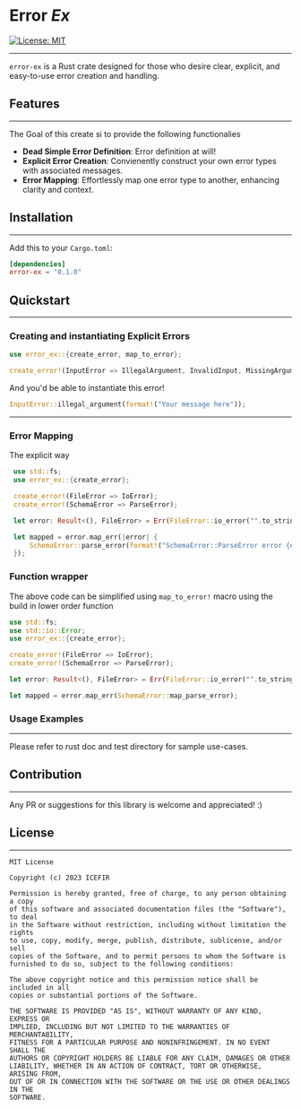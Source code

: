 # Error _Ex_
[![License: MIT](https://img.shields.io/badge/License-MIT-yellow.svg)](https://opensource.org/licenses/MIT)  

---
`error-ex` is a Rust crate designed for those who desire clear, explicit, and easy-to-use error creation and handling.

## Features

---
The Goal of this create si to provide the following functionalies

- **Dead Simple Error Definition**: Error definition at will!
- **Explicit Error Creation**:  Convienently construct your own error types with associated messages.
- **Error Mapping**: Effortlessly map one error type to another, enhancing clarity and context.

## Installation

---
Add this to your `Cargo.toml`:

```toml
[dependencies]
error-ex = "0.1.0"
```

## Quickstart

---

### Creating and instantiating Explicit Errors

```rust
use error_ex::{create_error, map_to_error};

create_error!(InputError => IllegalArgument, InvalidInput, MissingArgument);
```

And you'd be able to instantiate this error!
```rust
InputError::illegal_argument(format!("Your message here"));
```

---

### Error Mapping

The explicit way
```rust
 use std::fs;
 use error_ex::{create_error};

 create_error!(FileError => IoError);
 create_error!(SchemaError => ParseError);

 let error: Result<(), FileError> = Err(FileError::io_error("".to_string()));

 let mapped = error.map_err(|error| {
     SchemaError::parse_error(format!("SchemaError::ParseError error {error}"))
 });
```


### Function wrapper


 The above code can be simplified using `map_to_error!`
 macro using the build in lower order function
 ```rust
 use std::fs;
 use std::io::Error;
 use error_ex::{create_error};
 
 create_error!(FileError => IoError);
 create_error!(SchemaError => ParseError);
 
 let error: Result<(), FileError> = Err(FileError::io_error("".to_string()));

 let mapped = error.map_err(SchemaError::map_parse_error);
 ```

### Usage Examples

---
Please refer to rust doc and test directory for sample use-cases.

## Contribution

---
Any PR or suggestions for this library is welcome and appreciated! :)

## License

---

```
MIT License

Copyright (c) 2023 ICEFIR

Permission is hereby granted, free of charge, to any person obtaining a copy
of this software and associated documentation files (the "Software"), to deal
in the Software without restriction, including without limitation the rights
to use, copy, modify, merge, publish, distribute, sublicense, and/or sell
copies of the Software, and to permit persons to whom the Software is
furnished to do so, subject to the following conditions:

The above copyright notice and this permission notice shall be included in all
copies or substantial portions of the Software.

THE SOFTWARE IS PROVIDED "AS IS", WITHOUT WARRANTY OF ANY KIND, EXPRESS OR
IMPLIED, INCLUDING BUT NOT LIMITED TO THE WARRANTIES OF MERCHANTABILITY,
FITNESS FOR A PARTICULAR PURPOSE AND NONINFRINGEMENT. IN NO EVENT SHALL THE
AUTHORS OR COPYRIGHT HOLDERS BE LIABLE FOR ANY CLAIM, DAMAGES OR OTHER
LIABILITY, WHETHER IN AN ACTION OF CONTRACT, TORT OR OTHERWISE, ARISING FROM,
OUT OF OR IN CONNECTION WITH THE SOFTWARE OR THE USE OR OTHER DEALINGS IN THE
SOFTWARE.

```